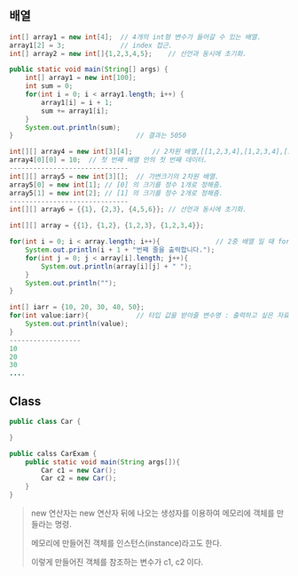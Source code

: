 ## 배열

```java
int[] array1 = new int[4];	// 4개의 int형 변수가 들어갈 수 있는 배열.
array1[2] = 3;				// index 접근.
int[] array2 = new int[]{1,2,3,4,5};	// 선언과 동시에 초기화.
```

```java
public static void main(String[] args) {
	int[] array1 = new int[100];
	int sum = 0;
	for(int i = 0; i < array1.length; i++) {
		array1[i] = i + 1;
		sum += array1[i];
	}
	System.out.println(sum);
}								// 결과는 5050
```

```java
int[][] array4 = new int[3][4];		// 2차원 배열,[[1,2,3,4],[1,2,3,4],[1,2,3,4]] 형태
array4[0][0] = 10;	// 첫 번째 배열 안의 첫 번째 데이터.
------------------------------
int[][] array5 = new int[3][];	// 가변크기의 2차원 배열.
array5[0] = new int[1];	// [0] 의 크기를 정수 1개로 정해줌.
array5[1] = new int[2]; // [1] 의 크기를 정수 2개로 정해줌.
------------------------------
int[][] array6 = {{1}, {2,3}, {4,5,6}};	// 선언과 동시에 초기화.
```

```java
int[][] array = {{1}, {1,2}, {1,2,3}, {1,2,3,4}};

for(int i = 0; i < array.length; i++){				// 2중 배열 일 때 for문으로 접근.
	System.out.println(i + 1 + "번째 줄을 출력합니다.");
	for(int j = 0; j < array[i].length; j++){
		System.out.println(array[i][j] + " ");
	}
	System.out.println("");
}
```

```java
int[] iarr = {10, 20, 30, 40, 50};
for(int value:iarr){			// 타입 값을 받아줄 변수명 : 출력하고 싶은 자료구조.
	System.out.println(value);
}
------------------
10
20
30
....
```

## Class

```java
public class Car {

}
```

```java
public calss CarExam {
	public static void main(String args[]){
		Car c1 = new Car();
		Car c2 = new Car();
	}
}
```

> new 연산자는 new 연산자 뒤에 나오는 생성자를 이용하여 메모리에 객체를 만들라는 명령.
>
> 메모리에 만들어진 객체를 인스턴스(instance)라고도 한다.
>
> 이렇게 만들어진 객체를 참조하는 변수가 c1, c2 이다.